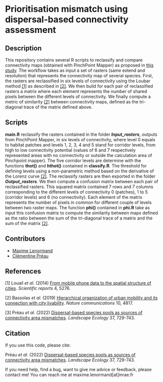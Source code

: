 Prioritisation mismatch using dispersal-based connectivity assessment
========================================================================

## Description

This repository contains several R scripts to reclassify and compare connectivity maps (obtained with PinchPoint Mapper) as proposed in [this study](https://www.maximelenormand.com/Publications#mismatchconnectivitypaper). The workflow takes as input a set of rasters (same extend and resolution) that represents the connectivity map of several species. First, the rasters are reclassified in six levels of connectivity using the Loubar method [[1]](https://www.nature.com/articles/srep05276) as described in [[2]](https://www.nature.com/articles/s41467-019-12809-y). We then build for each pair of reclassified rasters a matrix where each element represents the number of shared pixels between the different levels of connectivity. We finally compute a metric of similarity [[2]](https://www.nature.com/articles/s41467-019-12809-y) between connectivity maps, defined as the tri-diagonal trace of the matrix defined above.

## Scripts

**main.R** reclassify the rasters contained in the folder ***Input_rasters***, outputs from PinchPoint Mapper, in six levels of connectivity, where level 0 equals to habitat patches and levels 1, 2, 3, 4 and 5 stand for corridor levels, from high to low connectivity potential (values of 6 and 7 respectively represented areas with no connectivity or outside the calculation area of Pinchpoint mapper). The five corridor levels are determine with the functions **thot()** and **hthot()** contained in **classify.R**. The threshold for defining levels using a non-parametric method based on the derivative of the Lorenz curve [[2]](https://www.nature.com/articles/s41467-019-12809-y). The reclassify rasters are then exported in the folder ***Output_rasters***. We then compute a confusion matrix between each pair of reclassified rasters. This squared matrix contained 7 rows and 7 columns corresponding to the different levels of connectivity 0 (patches), 1 to 5 (corridor levels) and 6 (no connectivity). Each element of the matrix represents the number of pixels in common for different couple of levels between two raster maps. The function **phi()** contained in **phi.R** take as input this confusion matrix to compute the similarity between maps defined as the ratio between the sum of the tri-diagonal trace of a matrix and the sum of the matrix [[2]](https://www.nature.com/articles/s41467-019-12809-y).

## Contributors

- [Maxime Lenormand](https://www.maximelenormand.com/)
- [Clémentine Préau](https://scholar.google.fr/citations?user=Bp6ocmIAAAAJ&hl=fr)

## References

[1] Louail *et al.* (2014) [From mobile phone data to the spatial structure of cities](https://www.nature.com/articles/srep05276). *Scientific reports* 4, 5276.

[2] Bassolas *et al.* (2019) [Hierarchical organization of urban mobility and its connection with city livability](https://www.nature.com/articles/s41467-019-12809-y). *Nature communications* 10, 4817.

[3] Préau *et al.* (2022) [Dispersal-based species pools as sources of connectivity area mismatches](https://link.springer.com/article/10.1007/s10980-021-01371-y). *Landscape Ecology* 37, 729-743.  

## Citation

If you use this code, please cite:

Préau *et al.* (2022) [Dispersal-based species pools as sources of connectivity area mismatches](https://link.springer.com/article/10.1007/s10980-021-01371-y). *Landscape Ecology* 37, 729-743.  

If you need help, find a bug, want to give me advice or feedback, please contact me!
You can reach me at maxime.lenormand[at]inrae.fr
